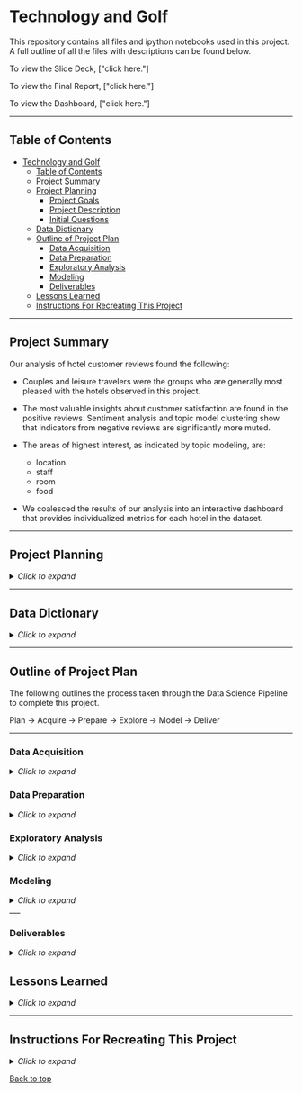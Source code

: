 # Technology and Golf

This repository contains all files and ipython notebooks used in this project. A full outline of all the files with descriptions can be found below.

To view the Slide Deck, ["click here."] 

To view the Final Report, ["click here."]

To view the Dashboard, ["click here."]

___
## Table of Contents

- [Technology and Golf](#technology-and-golf)
  - [Table of Contents](#table-of-contents)
  - [Project Summary](#project-summary)
  - [Project Planning](#project-planning)
    - [Project Goals](#project-goals)
    - [Project Description](#project-description)
    - [Initial Questions](#initial-questions)
  - [Data Dictionary](#data-dictionary)
  - [Outline of Project Plan](#outline-of-project-plan)
    - [Data Acquisition](#data-acquisition)
    - [Data Preparation](#data-preparation)
    - [Exploratory Analysis](#exploratory-analysis)
    - [Modeling](#modeling)
    - [Deliverables](#deliverables)
  - [Lessons Learned](#lessons-learned)
  - [Instructions For Recreating This Project](#instructions-for-recreating-this-project)

___
## Project Summary

Our analysis of hotel customer reviews found the following:
  - Couples and leisure travelers were the groups who are generally most pleased with the hotels observed in this project. 
  - The most valuable insights about customer satisfaction are found in the positive reviews. Sentiment analysis and topic model clustering show that indicators from negative reviews are significantly more muted.
  
  - The areas of highest interest, as indicated by topic modeling, are:
    - location
    - staff
    - room
    - food

- We coalesced the results of our analysis into an interactive dashboard that provides individualized metrics for each hotel in the dataset.

___
## Project Planning

<details><summary><i>Click to expand</i></summary>

### Project Goals

The goal of this project it to provide actionable recommendations to our partner hotels on how to increase their performance ratings based on our analysis of their customer review data.

### Project Description

As the data science team at Booking.com, we analyzed the extensive customer review dataset for our partner hotels in the European region. Using natural language processing, sentiment analysis, and topic modeling we were able to identify key groups within the body of customers and key topic drivers of reviewers' scores. From the reviewers’ scores, we calculated a Net Promoter Score-styled metric to gauge customer satisfaction more accurately. The end product of these various analyses is an interactive dashboard that presents each hotel with a summary of its customer service performance.

### Initial Questions
- What words/topics are associated with positive or negative reviews?
- What are drivers of review score/average score?
- Which customer groups give the highest/lowest review scores?

 

</details>

___
## Data Dictionary

<details><summary><i>Click to expand</i></summary>

| Variable              | Meaning      |
|:-:| :-- |
|Hotel_Address| Address of hotel.|
|Review_Date| Date when reviewer posted the corresponding review.|
|Average_Score| Average Score of the hotel, calculated based on the latest comment in the last year.|
|Hotel_Name| Name of Hotel.|
|Reviewer_Nationality| Nationality of Reviewer.|
|Negative_Review| Negative Review the reviewer gave to the hotel. If the reviewer does not give the negative review, then it should be 'No Negative'.|
|ReviewTotalNegativeWordCounts| Total number of words in the negative review.|
|Positive_Review| Positive Review the reviewer gave to the hotel. If the reviewer does not give the negative review, then it should be 'No Positive'.|
|ReviewTotalPositiveWordCounts| Total number of words in the positive review.|
|Reviewer_Score| Score the reviewer has given to the hotel, based on his/her experience.|
|TotalNumberofReviewsReviewerHasGiven| Number of Reviews the reviewers has given in the past.|
|TotalNumberof_Reviews| Total number of valid reviews the hotel has.|
|Tags| Tags reviewer gave the hotel.|
|Days_Since_Review| Duration between the review date and scrape date.|
|Additional_Numberof_Scoring| This number indicates how many valid scores without review in there.|
|lat| Latitude of the hotel.|
|lng| longtitude of the hotel.|
|trip_type| Type of trip ('leisure', 'business', 'unknown').|
|nights_stayed| Number of nights stayed.|
|group_type| Type of group ('couple', 'solo traveler', 'group', 'family with young children', 'family with older children', 'travelers with friends').|
|nps_group| NPS-style grouping of customer based on review score(below 7: 'detractor', 7-9: 'passive', above 9: 'promoter').|
|neg_sentiment_score| Sentiment Intensity score of negative review.|
|neg_lem_sentiment_score| Sentiment Intensity score of lemmatized negative review.|
|review_total_negative_word_counts| Word count of negative review.|
|negative_unique_word_count| Unique word count of negative review.|
|negative_topic|Topic model designators for negative reviews.|
|pos_sentiment_score| Sentiment Intensity score of positive review.|
|positive_unique_word_count| Word count of negative review.|
|pos_lem_sentiment_score| Sentiment Intensity score of lemmatized positive review.|
|positive_topic|Topic model designators for positive reviews.|
|negative_clean_review| Negative review, cleaned with NLP techniques.|
|negative_lemma| Lemmatized version of negative review.|
|positive_clean_review| Positive review, cleaned with NLP techniques.|
|positive_lemma| Lemmatized version of positive review.|

</details>

___
## Outline of Project Plan

The following outlines the process taken through the Data Science Pipeline to complete this project.

Plan &#8594; Acquire &#8594; Prepare &#8594; Explore &#8594; Model &#8594; Deliver

---
### Data Acquisition

<details><summary><i>Click to expand</i></summary>

The data was collected by utilizing kaggles API to acess and pull the data from kaggle. The dataset, containing 515,738 customer reviews and scores for 1493 luxury hotels across Europe, was found on kaggle (originally scraped from Booking.com). All data in the file is publicly available. See the data dictionary above.

</details>

### Data Preparation

<details><summary><i>Click to expand</i></summary>

This project required extensive data cleaning and wrangling, including:
- changing the column names to all lower case
- parsing the list of strings in the tags column into separate feature columns
- changing the data type of the timestamp column and engineering additional features containing portions of the overall time stamp
- verifying and updating review word counts
- parsing the address values and creating separate features for country, city, etc.
- dropping unneeded columns
- preparing the text data from NLP including basic clean, removing stopwords, and lemmatizing
- changing the order of the columns within the dataframe
- cache the wrangled data as a json to reduce processing time during exploration
    
</details>

### Exploratory Analysis

<details><summary><i>Click to expand</i></summary>

- Who is the customer?
  - The initial exploration of the dataset consisted of reviewing the distribution of customers across key groupings including trip type, group type and nights stayed as well as looking at reviewer score distributions and average hotel score distributions.
- Reviewer scores
- Net Promoter Score-style groups and and an accompanying promoter score metric
- NLP
  - Word frequency
  - Sentiment analysis
  - Topic modeling
- Drivers of score by customer group
  - Group type &#8594; 'Couple'
  - Trip type &#8594; 'Leisure'
  - Nights stayed $\leq$ 3
- Breakdown by hotel
  - Overview of aggregated hotel data
  - General recommendations
- Summary
- Recommendations
    
</details>

### Modeling

<details><summary><i>Click to expand</i></summary>

- For topic modeling, we started with sklearn's Latent Dirichlet Allocation (LDA) model. The LDA model takes each word in the document and assigns it to one of k topics. k is the number of topics set as a hyperparameter in the creation of the LDA model. The model then calculates the proportion of words in the document that are assigned to each topic or $p(topic|document)$. It then calculates the proportion of documents assigned to each topic because of the words in the document or $p(word|topic)$. 
- The findings of the model were not conclusive enough to issue recommendations by themselves, so we added our own analysis of word frequency and context to the keyword groupings extracted by the model to generate a list of topics for each type of review.
    

</details>
___

### Deliverables

<details><summary><i>Click to expand</i></summary>

- The sum of our various analyses of this dataset is collected within an interactive dashboard. The dashboard houses the metrics and statistics individually most relevant to the customer service performance of each of the nearly 1,500 hotels served by Booking.com are presented for each hotelier to review at their leisure. ["Click here."](https://public.tableau.com/app/profile/mathias.w.boissevain/viz/Hotel_Review_Capstone/HotelDashboard)

</details>


## Lessons Learned

<details><summary><i>Click to expand</i></summary>

- Sentiment Intensity Analysis showed that guests who were on leisure trips had the most positive sentiment, and that solo travelers and families with young children tended to have lower positive sentiment than other groups. Sentiment intensity in negative reviews was mostly neutral, while in positive reviews, sentiment intensity was much more identifiably positive.

  &#8594;The "So What?": On a high level, better conclusions regarding areas in which a given hotel is doing well can be drawn from the positive reviews than can be drawn on areas in which that same hotel is underperforming as reported in the negative reviews. 

- Our LDA model identified dominant topics associated with the reviews for each hotel. Mapping of topic cluster segregations for positive and negative reviews also mirrored patterns found in sentiment analysis: negative reviews did not produce discernible clusters while positive reviews produced clearly stratified clusters. However, the model's output was not enough to develop actionable recommendations on its own. It was necessary to apply an analysis of word frequency and context on top of the model's groupings of keywords to produce a topic model that could point to specific opportunities for improvement or areas of excellence in providing hotel customers the best experience. 

  &#8594;The "So What?": Topics identified by our model, which combined the output of the unsupervised LDA algorithm with our human analysis of word frequency and context, come together to provide a hotelier with immediate insight on where to focus improvement efforts.

- Analysis of reviewers' scores was aided by the assignment of NPS-style customer groups and a pursuant calculation of a performance metric that effectively reduced the inherent inflation of scoring, thus providing a more accurate gauge of customer satisfaction.

  &#8594;The "So What?": Better conclusions about customer satisfaction can be drawn from the NPS-style metric, and the groups allow for further aggregation and analysis.

**Next Steps:**
- SHAP sentiment analysis

- Different topic modeling algorithms:
  - Truncated SVD/Latent Semantic Analysis
  - Non-negative Matrix Factorization
- Different topic model hyperparameters, vectorizers (TF/IDF)

    

</details>

___
## Instructions For Recreating This Project

<details><summary><i>Click to expand</i></summary>

1. Clone this repository into your local machine using the following command:
    
```bash
git clone git@github.com:InPersonAnalysis/customer_review_capstone.git
```

2. Retrieve the Kaggle API Token.
- pip install kaggle
- Log-in to Kaggle (or sign up)
- Navigate to your Account page (click top-right profile picture)
- API section on the Kaggle Account page.
- Scroll down to the API section and click Create New API Token
- Save kaggle.json to (/Users/<username>/.kaggle/) or in the OSError message given when attempting to import kaggle.   
    
3. You will need Natural Language Tool Kit (NLKT), Pandas, Numpy, Matplotlib, Seaborn, and SKLearn installed on your machine.

4. Now you can start a Jupyter Notebook session and execute the code blocks in the `final_report.ipynb` notebook.


</details>

[Back to top](#customer-review-analysis)
